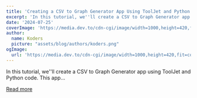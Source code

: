 ```yaml
---
title: 'Creating a CSV to Graph Generator App Using ToolJet and Python Libraries 🚀'
excerpt: 'In this tutorial, we''ll create a CSV to Graph Generator app using ToolJet and Python code. This app...'
date: '2024-07-25'
coverImage: 'https://media.dev.to/cdn-cgi/image/width=1000,height=420,fit=cover,gravity=auto,format=auto/https%3A%2F%2Fdev-to-uploads.s3.amazonaws.com%2Fuploads%2Farticles%2Ffabfa7zt44gh3twzivh1.png'
author:
  name: Koders
  picture: "assets/blog/authors/koders.png"
ogImage:
  url: 'https://media.dev.to/cdn-cgi/image/width=1000,height=420,fit=cover,gravity=auto,format=auto/https%3A%2F%2Fdev-to-uploads.s3.amazonaws.com%2Fuploads%2Farticles%2Ffabfa7zt44gh3twzivh1.png'
---
```


In this tutorial, we''ll create a CSV to Graph Generator app using ToolJet and Python code. This app...

[Read more](https://dev.to/tooljet/creating-a-csv-to-graph-generator-app-using-tooljet-and-python-libraries-18nb)
